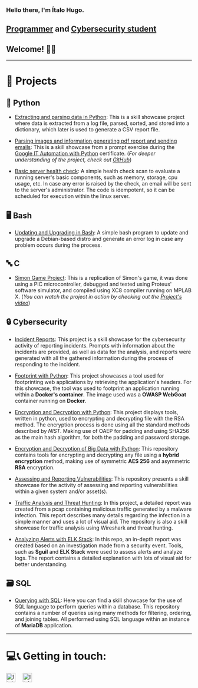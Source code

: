 ### Hello there, I'm Ítalo Hugo.

## [Programmer][0] and [Cybersecurity student][1]

## Welcome! 👋😁  

---  

# 👾 Projects  

## 🐍 Python  

- [Extracting and parsing data in Python][2]: This is a skill showcase project where data is extracted from a log file,
parsed, sorted, and stored into a dictionary, which later is used to generate a CSV report file.  

- [Parsing images and information generating pdf report and sending emails][3]: This is a skill showcase from a prompt
exercise during the [Google IT Automation with Python][4] certificate.
(*For deeper understanding of the project, check out [GitHub][3]*)  

- [Basic server health check][5]: A simple health check scan to evaluate a running server's basic components, such as
memory, storage, cpu usage, etc. In case any error is raised by the check, an email will be sent to the server's
administrator. The code is idempotent, so it can be scheduled for execution within the linux server.  

## 🖥️ Bash  

- [Updating and Upgrading in Bash][6]: A simple bash program to update and upgrade a Debian-based distro and generate an
error log in case any problem occurs during the process.  

## 🔤 C  

- [Simon Game Project][7]: This is a replication of Simon's game, it was done using a PIC microcontroller, debugged and
tested using Proteus' software simulator, and compiled using XC8 compiler running on MPLAB X. (*You can watch the
project in action by checking out the [Project's video][8]*)  

## 🔒 Cybersecurity  

- [Incident Reports][9]: This project is a skill showcase for the cybersecurity activity of reporting incidents. Prompts
with information about the incidents are provided, as well as data for the analysis, and reports were generated with all
the gathered information during the process of responding to the incident.  

- [Footprint with Python][10]: This project showcases a tool used for footprinting web applications by retrieving the
application's headers. For this showcase, the tool was used to footprint an application running within a **Docker's
container**. The image used was a **OWASP WebGoat** container running on **Docker**.  

- [Encryption and Decryption with Python][11]: This project displays tools, written in python, used to encrypting and
decrypting file with the RSA method. The encryption process is done using all the standard methods described by *NIST*.
Making use of OAEP for padding and using SHA256 as the main hash algorithm, for both the padding and password storage.  

- [Encryption and Decryption of Big Data with Python][12]: This repository contains tools for encrypting and decrypting
any file using a **hybrid encryption** method, making use of symmetric **AES 256** and asymmetric **RSA** encryption.  

- [Assessing and Reporting Vulnerabilities][14]: This repository presents a skill showcase for the activity of assessing and
reporting vulnerabilities within a given system and/or asset(s).  

- [Traffic Analysis and Threat Hunting][15]: In this project, a detailed report was created from a pcap containing
malicious traffic generated by a malware infection. This report describes many details regarding the infection in a
simple manner and uses a lot of visual aid. The repository is also a skill showcase for traffic analysis using Wireshark
and threat hunting.  

- [Analyzing Alerts with ELK Stack][16]: In this repo, an in-depth report was created based on an investigation made
from a security event. Tools, such as **Sguil** and **ELK Stack** were used to assess alerts and analyze logs. The
report contains a detailed explanation with lots of visual aid for better understanding.  

## 🗃️ SQL  

- [Querying with SQL][13]: Here you can find a skill showcase for the use of SQL language to perform queries within a
database. This repository contains a number of queries using many methods for filtering, ordering, and joining tables.
All performed using SQL language within an instance of **MariaDB** application.  

---  

# 💻📞 Getting in touch:  

[<img alt="Italo Hugo | Gmail" src="https://assets.dryicons.com/uploads/icon/svg/7991/542d59e8-621a-4332-a462-4edea4e31742.svg" title="Email" width="25px"/>][email]&nbsp;&nbsp;&nbsp;&nbsp;
[<img alt="Italo Hugo | LinkedIn" src="https://assets.dryicons.com/uploads/icon/svg/9739/f5c30466-2c9f-49b2-9ef6-e5107182920c.svg" title="LinkedIn" width="25px"/>][linkedin]  

[0]: https://github.com/ItaloHugoMDS
[1]: https://www.linkedin.com/in/italohugomds
[2]: https://github.com/ItaloHugoMDS/Extracting_and_parsing_data_in_Python
[3]: https://github.com/ItaloHugoMDS/Parsing_images_and_information_generating_pdf_report_and_sending_emails
[4]: https://www.coursera.org/account/accomplishments/specialization/certificate/SZ5MYEQC5RUK
[5]: https://github.com/ItaloHugoMDS/Basic_server_health_check
[6]: https://github.com/ItaloHugoMDS/Updating_and_Upgrading_in_Bash
[7]: https://github.com/ItaloHugoMDS/Simon-Game-Project---PIC18F4520---Milford-4x20-BKP
[8]: https://www.linkedin.com/posts/italohugomds_this-is-a-showcase-of-my-simon-game-project-activity-7122417932701188096-V0bT?utm_source=share&utm_medium=member_desktop "You can also check GitHub's repository"
[9]: https://github.com/ItaloHugoMDS/Incident_Reports
[10]: https://github.com/ItaloHugoMDS/Footprinting_with_Python
[11]: https://github.com/ItaloHugoMDS/Encryption_and_Decryption_with_Python
[12]: https://github.com/ItaloHugoMDS/Encryption_and_Decryption_Big_Files_with_Python
[13]: https://github.com/ItaloHugoMDS/Querying_with_SQL
[14]: https://github.com/ItaloHugoMDS/Assessing_Vulnerabilities_Report
[15]: https://github.com/ItaloHugoMDS/Threat_Hunting
[16]: https://github.com/ItaloHugoMDS/Analyzing_Alerts_with_ELK_Stack
[email]: mailto:silvaitalohugom@gmail.com "Email"
[linkedin]: https://www.linkedin.com/in/italohugomds "LinkedIn"  

[//]: # (https://cdn.jsdelivr.net/npm/simple-icons@3.13.0/icons/gmail.svg)  
[//]: # (https://cdn.jsdelivr.net/npm/simple-icons@3.13.0/icons/linkedin.svg)  
